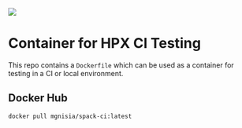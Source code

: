 ![](https://img.shields.io/docker/pulls/mgnisia/spack-python)

# Container for HPX CI Testing

This repo contains a `Dockerfile` which can be used as a container for testing in a CI or local environment.

## Docker Hub

```shell
docker pull mgnisia/spack-ci:latest
```
